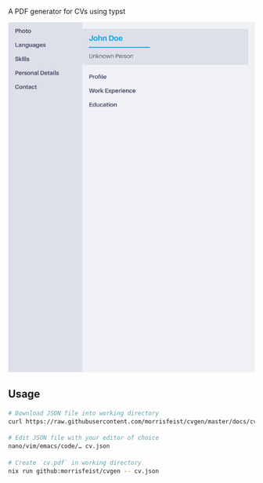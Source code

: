 A PDF generator for CVs using typst

<img src="docs/cv.png" alt="Example generated pdf"/>

## Usage

```bash
# Download JSON file into working directory
curl https://raw.githubusercontent.com/morrisfeist/cvgen/master/docs/cv.json --output cv.json

# Edit JSON file with your editor of choice
nano/vim/emacs/code/… cv.json

# Create `cv.pdf` in working directory
nix run github:morrisfeist/cvgen -- cv.json
```
